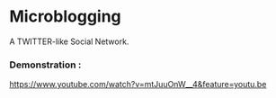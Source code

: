 # Microblogging
A TWITTER-like Social Network.

### Demonstration :
https://www.youtube.com/watch?v=mtJuuOnW__4&feature=youtu.be
